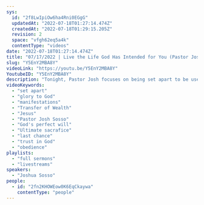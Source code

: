 ```yaml
---
sys:
  id: "2f8LwIpiOw6ha4Rni0EGgG"
  updatedAt: "2022-07-18T01:27:14.474Z"
  createdAt: "2022-07-18T01:29:15.205Z"
  revision: 2
  space: "vfgh62eq5a4k"
  contentType: "videos"
date: "2022-07-18T01:27:14.474Z"
title: "07/17/2022 | Live the Life God Has Intended for You (Pastor Josh Sosso)"
slug: "Y5EnY2MBA8Y"
videoLink: "https://youtu.be/Y5EnY2MBA8Y"
YoutubeID: "Y5EnY2MBA8Y"
description: "Tonight, Pastor Josh focuses on being set apart to be used by God. God cannot use us if we try to take the glory from him. He has to trust us that we glory him through the manifestations we receive. We have to be holy in every area of our life and walk in the ways of God. Pastor Josh mentions when Jesus headed for the cross and how he allowed God's will to be done. God asked Jesus to give his life for us. God is asking us to spend more time from him and make a few simple changes in our lives. The best way we can repay God for everything he's done for us is to obey every word and live the life he intended for us. This sermon was delivered at Freedom Fellowship Church International in San Antonio, TX."
videoKeywords:
  - "set apart"
  - "glory to God"
  - "manifestations"
  - "Transfer of Wealth"
  - "Jesus"
  - "Pastor Josh Sosso"
  - "God's perfect will"
  - "Ultimate sacrafice"
  - "last chance"
  - "trust in God"
  - "obedience"
playlists:
  - "full sermons"
  - "livestreams"
speakers:
  - "Joshua Sosso"
people:
  - id: "2fn2KHOWEow0K6EqCkaywa"
    contentType: "people"
---
```


